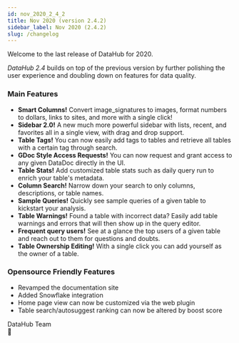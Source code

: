 ```yaml
---
id: nov_2020_2_4_2
title: Nov 2020 (version 2.4.2)
sidebar_label: Nov 2020 (2.4.2)
slug: /changelog
---
```


Welcome to the last release of DataHub for 2020.

_DataHub 2.4_ builds on top of the previous version by further polishing the user experience and doubling down on features for data quality.

### Main Features

-   **Smart Columns!** Convert image_signatures to images, format numbers to dollars, links to sites, and more with a single click!
-   **Sidebar 2.0!** A new much more powerful sidebar with lists, recent, and favorites all in a single view, with drag and drop support.
-   **Table Tags!** You can now easily add tags to tables and retrieve all tables with a certain tag through search.
-   **GDoc Style Access Requests!** You can now request and grant access to any given DataDoc directly in the UI.
-   **Table Stats!** Add customized table stats such as daily query run to enrich your table's metadata.
-   **Column Search!** Narrow down your search to only columns, descriptions, or table names.
-   **Sample Queries!** Quickly see sample queries of a given table to kickstart your analysis.
-   **Table Warnings!** Found a table with incorrect data? Easily add table warnings and errors that will then show up in the query editor.
-   **Frequent query users!** See at a glance the top users of a given table and reach out to them for questions and doubts.
-   **Table Ownership Editing!** With a single click you can add yourself as the owner of a table.

### Opensource Friendly Features

-   Revamped the documentation site
-   Added Snowflake integration
-   Home page view can now be customized via the web plugin
-   Table search/autosuggest ranking can now be altered by boost score

DataHub Team<br/>
🚀
